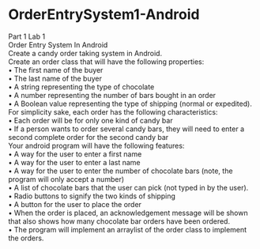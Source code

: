 # OrderEntrySystem1-Android
Part 1  Lab 1<br>
Order Entry System In Android <br>
Create a candy order taking system in Android. <br>
Create an order class that will have the following properties: <br>
•	The first name of the buyer <br>
•	The last name of the buyer <br>
•	A string representing the type of chocolate <br>
•	A number representing the number of bars bought in an order <br>
•	A Boolean value representing the type of shipping (normal or expedited). <br>
For simplicity sake, each order has the following characteristics: <br>
•	Each order will be for only one kind of candy bar <br>
•	If a person wants to order several candy bars, they will need to enter a second complete order for the second candy bar <br>
Your android program will have the following features: <br>
•	A way for the user to enter a first name <br>
•	A way for the user to enter a last name <br>
•	A way for the user to enter the number of chocolate bars (note, the program will only accept a number) <br>
•	A list of chocolate bars that the user can pick (not typed in by the user). <br>
•	Radio buttons to signify the two kinds of shipping <br>
•	A button for the user to place the order <br>
•	When the order is placed, an acknowledgement message will be shown that also shows how many chocolate bar orders have been ordered. <br>
•	The program will implement an arraylist of the order class to implement the orders. <br>
